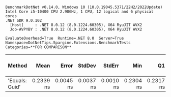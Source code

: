 ```

BenchmarkDotNet v0.14.0, Windows 10 (10.0.19045.5371/22H2/2022Update)
Intel Core i5-10400 CPU 2.90GHz, 1 CPU, 12 logical and 6 physical cores
.NET SDK 9.0.102
  [Host]     : .NET 8.0.12 (8.0.1224.60305), X64 RyuJIT AVX2
  Job-AVPYBY : .NET 8.0.12 (8.0.1224.60305), X64 RyuJIT AVX2

EvaluateOverhead=True  Runtime=.NET 8.0  Server=True  
Namespace=DotNetTips.Spargine.Extensions.BenchmarkTests  Categories=**FOR COMPARISON**  

```
| Method         | Mean      | Error     | StdDev    | StdErr    | Min       | Q1        | Median    | Q3        | Max       | Op/s            | CI99.9% Margin | Iterations | Kurtosis | MValue | Skewness | Rank | LogicalGroup | Baseline | Exceptions | Completed Work Items | Lock Contentions | Code Size | Allocated |
|--------------- |----------:|----------:|----------:|----------:|----------:|----------:|----------:|----------:|----------:|----------------:|---------------:|-----------:|---------:|-------:|---------:|-----:|------------- |--------- |-----------:|---------------------:|-----------------:|----------:|----------:|
| &#39;Equals: Guid&#39; | 0.2339 ns | 0.0045 ns | 0.0037 ns | 0.0010 ns | 0.2304 ns | 0.2317 ns | 0.2323 ns | 0.2356 ns | 0.2442 ns | 4,274,741,586.4 |       6.499 ns |      13.00 |    4.561 |  2.000 |    1.517 |    1 | *            | No       |          - |                    - |                - |      42 B |         - |
